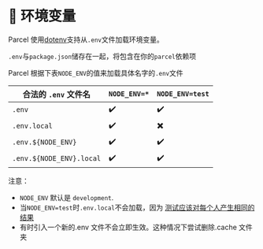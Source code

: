 # 🌳 环境变量

Parcel 使用[dotenv](https://github.com/motdotla/dotenv)支持从`.env`文件加载环境变量。

`.env`与`package.json`储存在一起，将包含在你的`parcel`依赖项

Parcel 根据下表`NODE_ENV`的值来加载具体名字的`.env`文件

| 合法的 `.env` 文件名     | `NODE_ENV=*` | `NODE_ENV=test` |
| ------------------------ | ------------ | --------------- |
| `.env`                   | ✔️           | ✔️              |
| `.env.local`             | ✔️           | ✖️              |
| `.env.${NODE_ENV}`       | ✔️           | ✔️              |
| `.env.${NODE_ENV}.local` | ✔️           | ✔️              |

注意：

- `NODE_ENV` 默认是 `development`.
- 当`NODE_ENV=test`时`.env.local`不会加载，因为 [测试应该对每个人产生相同的结果](https://github.com/parcel-bundler/parcel/blob/28df546a2249b6aac1e529dd629f506ba6b0a4bb/src/utils/env.js#L9)
- 有时引入一个新的.env 文件不会立即生效。这种情况下尝试删除.cache 文件夹
